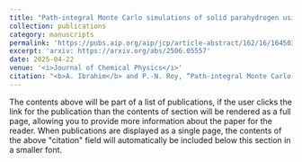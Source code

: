 ```yaml
---
title: "Path-integral Monte Carlo simulations of solid parahydrogen using two-body, three-body, and four-body *ab initio* interaction potential energy surfaces"
collection: publications
category: manuscripts
permalink: 'https://pubs.aip.org/aip/jcp/article-abstract/162/16/164503/3344880/Path-integral-Monte-Carlo-simulations-of-solid?redirectedFrom=fulltext'
excerpt: 'arxiv: https://arxiv.org/abs/2506.05557'
date: 2025-04-22
venue: '<i>Journal of Chemical Physics</i>'
citation: "<b>A. Ibrahim</b> and P.-N. Roy, “Path-integral Monte Carlo simulations of solid parahydrogen using two-body, three-body, and four-body <i>ab initio</i> interaction potential energy surfaces”, <i>J. Chem. Phys.</i> <b>162</b>, 164503 (2025)."
---
```


The contents above will be part of a list of publications, if the user clicks the link for the publication than the contents of section will be rendered as a full page, allowing you to provide more information about the paper for the reader. When publications are displayed as a single page, the contents of the above "citation" field will automatically be included below this section in a smaller font.
